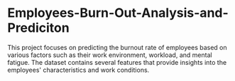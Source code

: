 # Employees-Burn-Out-Analysis-and-Prediciton
This project focuses on predicting the burnout rate of employees based on various factors such as their work environment, workload, and mental fatigue. The dataset contains several features that provide insights into the employees' characteristics and work conditions.
